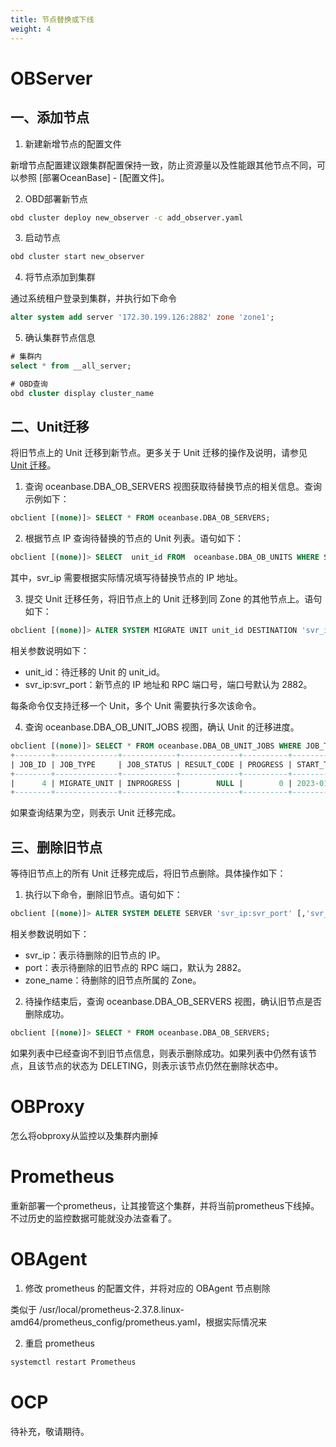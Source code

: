 ```yaml
---
title: 节点替换或下线
weight: 4
---
```



# OBServer
## 一、添加节点

1. 新建新增节点的配置文件

新增节点配置建议跟集群配置保持一致，防止资源量以及性能跟其他节点不同，可以参照 [部署OceanBase] - [配置文件]。

2. OBD部署新节点
```bash
obd cluster deploy new_observer -c add_observer.yaml
```

3. 启动节点
```bash
obd cluster start new_observer
```

4. 将节点添加到集群

通过系统租户登录到集群，并执行如下命令
```sql
alter system add server '172.30.199.126:2882' zone 'zone1';
```

5. 确认集群节点信息
```sql
# 集群内
select * from __all_server;

# OBD查询
obd cluster display cluster_name
```

## 二、Unit迁移
将旧节点上的 Unit 迁移到新节点。更多关于 Unit 迁移的操作及说明，请参见 [Unit 迁移](https://www.oceanbase.com/docs/enterprise-oceanbase-database-cn-10000000001700597)。

1. 查询 oceanbase.DBA_OB_SERVERS 视图获取待替换节点的相关信息。查询示例如下：
```sql
obclient [(none)]> SELECT * FROM oceanbase.DBA_OB_SERVERS;
```

2. 根据节点 IP 查询待替换的节点的 Unit 列表。语句如下：
```sql
obclient [(none)]> SELECT  unit_id FROM  oceanbase.DBA_OB_UNITS WHERE SVR_IP = 'svr_ip';
```
其中，svr_ip 需要根据实际情况填写待替换节点的 IP 地址。

3. 提交 Unit 迁移任务，将旧节点上的 Unit 迁移到同 Zone 的其他节点上。语句如下：
```sql
obclient [(none)]> ALTER SYSTEM MIGRATE UNIT unit_id DESTINATION 'svr_ip:svr_port';
```
相关参数说明如下：

- unit_id：待迁移的 Unit 的 unit_id。
- svr_ip:svr_port：新节点的 IP 地址和 RPC 端口号，端口号默认为 2882。

每条命令仅支持迁移一个 Unit，多个 Unit 需要执行多次该命令。

4. 查询 oceanbase.DBA_OB_UNIT_JOBS 视图，确认 Unit 的迁移进度。
```sql
obclient [(none)]> SELECT * FROM oceanbase.DBA_OB_UNIT_JOBS WHERE JOB_TYPE = 'MIGRATE_UNIT';
+--------+--------------+------------+-------------+----------+----------------------------+----------------------------+-----------+---------+----------+------------+------------+-------------+
| JOB_ID | JOB_TYPE     | JOB_STATUS | RESULT_CODE | PROGRESS | START_TIME                 | MODIFY_TIME                | TENANT_ID | UNIT_ID | SQL_TEXT | EXTRA_INFO | RS_SVR_IP  | RS_SVR_PORT |
+--------+--------------+------------+-------------+----------+----------------------------+----------------------------+-----------+---------+----------+------------+------------+-------------+
|      4 | MIGRATE_UNIT | INPROGRESS |        NULL |        0 | 2023-01-04 17:22:02.208219 | 2023-01-04 17:22:02.208219 |      1004 |    1006 | NULL     | NULL       |xx.xx.xx.106|        2882 |
+--------+--------------+------------+-------------+----------+----------------------------+----------------------------+-----------+---------+----------+------------+------------+-------------+
```
如果查询结果为空，则表示 Unit 迁移完成。

## 三、删除旧节点
等待旧节点上的所有 Unit 迁移完成后，将旧节点删除。具体操作如下：

1. 执行以下命令，删除旧节点。语句如下：
```sql
obclient [(none)]> ALTER SYSTEM DELETE SERVER 'svr_ip:svr_port' [,'svr_ip:svr_port'...] [ZONE [=] 'zone_name']
```
相关参数说明如下：

- svr_ip：表示待删除的旧节点的 IP。
- port：表示待删除的旧节点的 RPC 端口，默认为 2882。
- zone_name：待删除的旧节点所属的 Zone。
2. 待操作结束后，查询 oceanbase.DBA_OB_SERVERS 视图，确认旧节点是否删除成功。
```sql
obclient [(none)]> SELECT * FROM oceanbase.DBA_OB_SERVERS;
```
如果列表中已经查询不到旧节点信息，则表示删除成功。如果列表中仍然有该节点，且该节点的状态为 DELETING，则表示该节点仍然在删除状态中。

# OBProxy
怎么将obproxy从监控以及集群内删掉

# Prometheus
重新部署一个prometheus，让其接管这个集群，并将当前prometheus下线掉。不过历史的监控数据可能就没办法查看了。

# OBAgent

1. 修改 prometheus 的配置文件，并将对应的 OBAgent 节点剔除

类似于 /usr/local/prometheus-2.37.8.linux-amd64/prometheus_config/prometheus.yaml，根据实际情况来

2. 重启 prometheus
```bash
systemctl restart Prometheus
```

# OCP
待补充，敬请期待。


